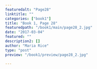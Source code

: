 ```yaml
---
featuredalt: "Page28"
linktitle: ""
categories: ["book1"]
title: "Book 1, Page 28"
featuredpath: "/book1/main/page28_2.jpg"
date: "2017-03-04"
featured: ""
description2: []
author: "Maria Rice"
type: "post"
preview: "/book1/preview/page28_2.jpg"

---
```

